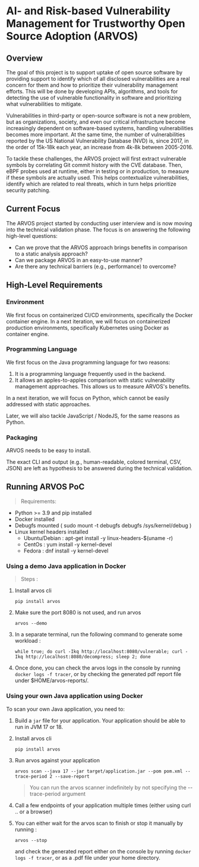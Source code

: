 # AI- and Risk-based Vulnerability Management for Trustworthy Open Source Adoption (ARVOS)

## Overview

The goal of this project is to support uptake of open source software by providing support to identify which of all disclosed vulnerabilities are a real concern for them and how to prioritize their vulnerability management efforts. This will be done by developing APIs, algorithms, and tools for detecting the use of vulnerable functionality in software and prioritizing what vulnerabilities to mitigate.

Vulnerabilities in third-party or open-source software is not a new problem, but as organizations, society, and even our critical infrastructure become increasingly dependent on software-based systems, handling vulnerabilities becomes more important. At the same time, the number of vulnerabilities reported by the US National Vulnerability Database (NVD) is, since 2017, in the order of 15k-18k each year, an increase from 4k-8k between 2005-2016.

To tackle these challenges, the ARVOS project will first extract vulnerable symbols by correlating Git commit history with the CVE database.
Then, eBPF probes used at runtime, either in testing or in production, to measure if these symbols are actually used.
This helps contextualize vulnerabilities, identify which are related to real threats, which in turn helps prioritize security patching.

## Current Focus

The ARVOS project started by conducting user interview and is now moving into the technical validation phase.
The focus is on answering the following high-level questions:

* Can we prove that the ARVOS approach brings benefits in comparison to a static analysis approach?
* Can we package ARVOS in an easy-to-use manner?
* Are there any technical barriers (e.g., performance) to overcome?

## High-Level Requirements

### Environment

We first focus on containerized CI/CD environments, specifically the Docker container engine.
In a next iteration, we will focus on containerized production environments, specifically Kubernetes using Docker as container engine.

### Programming Language

We first focus on the Java programming language for two reasons:

1. It is a programming language frequently used in the backend.
2. It allows an apples-to-apples comparison with static vulnerability management approaches. This allows us to measure ARVOS's benefits.

In a next iteration, we will focus on Python, which cannot be easily addressed with static approaches.

Later, we will also tackle JavaScript / NodeJS, for the same reasons as Python.

### Packaging

ARVOS needs to be easy to install.

The exact CLI and output (e.g., human-readable, colored terminal, CSV, JSON) are left as hypothesis to be answered during the technical validation.

## Running ARVOS PoC

> Requirements: 

- Python >= 3.9 and pip installed
- Docker installed
- Debugfs mounted ( sudo mount -t debugfs debugfs /sys/kernel/debug )
- Linux kernel headers installed
    - Ubuntu/Debian : apt-get install -y linux-headers-$(uname -r)
    - CentOs : yum install -y kernel-devel
    - Fedora : dnf install -y kernel-devel
### Using a demo Java application in Docker

> Steps : 

1. Install arvos cli

    ```
    pip install arvos
    ```

2. Make sure the port 8080 is not used, and run arvos 

    ```
    arvos --demo
    ```

3. In a separate terminal, run the following command to generate some workload : 

    ```
    while true; do curl -Ikq http://localhost:8080/vulnerable; curl -Ikq http://localhost:8080/decompress; sleep 2; done
    ```

4. Once done, you can check the arvos logs in the console by running `docker logs -f tracer`, or by checking the generated pdf report file under $HOME/arvos-reports/.
### Using your own Java application using Docker

To scan your own Java application, you need to:

1. Build a `jar` file for your application. Your application should be able to run in JVM 17 or 18.

2. Install arvos cli 
    ```
    pip install arvos
    ```
3. Run arvos against your application
    ```
    arvos scan --java 17 --jar target/application.jar --pom pom.xml --trace-period 2 --save-report
    ```

    > You can run the arvos scanner indefinitely by not specifying the --trace-period argument

6. Call a few endpoints of your application multiple times (either using curl .. or a browser)

7. You can either wait for the arvos scan to finish or stop it manually by running : 
    ```
    arvos --stop
    ```
    and check the generated report either on the console by running `docker logs -f tracer`, or as a .pdf file under your home directory.